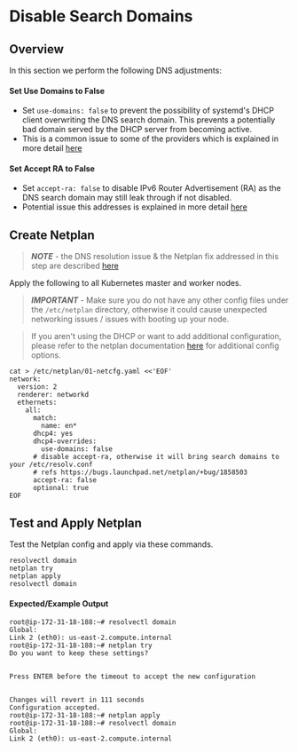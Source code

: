 # Disable Search Domains

## Overview

In this section we perform the following DNS adjustments:

#### Set Use Domains to False

* Set `use-domains: false` to prevent the possibility of systemd's DHCP client overwriting the DNS search domain.  This prevents a potentially bad domain served by the DHCP server from becoming active.
* This is a common issue to some of the providers which is explained in more detail [here](https://github.com/akash-network/support/issues/80)

#### Set Accept RA to False

* Set `accept-ra: false` to disable IPv6 Router Advertisement (RA) as the DNS search domain may still leak through if not disabled.
* Potential issue this addresses is explained in more detail [here](https://bugs.launchpad.net/netplan/+bug/1858503)

## Create Netplan

> _**NOTE**_ - the DNS resolution issue & the Netplan fix addressed in this step are described [here](https://github.com/akash-network/support/issues/80)

Apply the following to all Kubernetes master and worker nodes.

> _**IMPORTANT**_ - Make sure you do not have any other config files under the `/etc/netplan` directory, otherwise it could cause unexpected networking issues / issues with booting up your node.

> If you aren't using the DHCP or want to add additional configuration, please refer to the netplan documentation [here](https://netplan.readthedocs.io/en/stable/netplan-yaml/) for additional config options.

```
cat > /etc/netplan/01-netcfg.yaml <<'EOF'
network:
  version: 2
  renderer: networkd
  ethernets:
    all:
      match:
        name: en*
      dhcp4: yes
      dhcp4-overrides:
        use-domains: false
      # disable accept-ra, otherwise it will bring search domains to your /etc/resolv.conf
      # refs https://bugs.launchpad.net/netplan/+bug/1858503
      accept-ra: false
      optional: true
EOF
```

## Test and Apply Netplan

Test the Netplan config and apply via these commands.

```
resolvectl domain
netplan try
netplan apply
resolvectl domain 
```

#### Expected/Example Output

```
root@ip-172-31-18-188:~# resolvectl domain
Global:
Link 2 (eth0): us-east-2.compute.internal
root@ip-172-31-18-188:~# netplan try
Do you want to keep these settings?


Press ENTER before the timeout to accept the new configuration


Changes will revert in 111 seconds
Configuration accepted.
root@ip-172-31-18-188:~# netplan apply
root@ip-172-31-18-188:~# resolvectl domain
Global:
Link 2 (eth0): us-east-2.compute.internal
```
